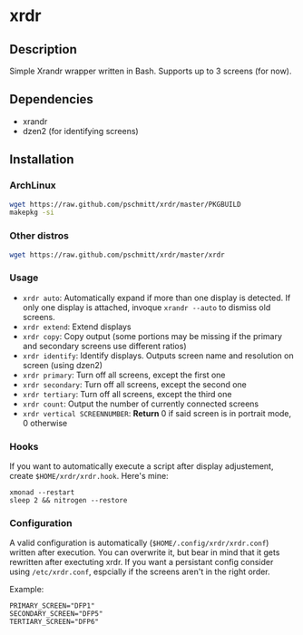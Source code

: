 # xrdr

## Description

Simple Xrandr wrapper written in Bash. Supports up to 3 screens (for now).

## Dependencies
* xrandr
* dzen2 (for identifying screens)

## Installation

### ArchLinux

```bash
wget https://raw.github.com/pschmitt/xrdr/master/PKGBUILD
makepkg -si
```

### Other distros

```bash
wget https://raw.github.com/pschmitt/xrdr/master/xrdr
```

### Usage

* `xrdr auto`: Automatically expand if more than one display is detected. If only one display is attached, invoque `xrandr --auto` to dismiss old screens.
* `xrdr extend`: Extend displays
* `xrdr copy`: Copy output (some portions may be missing if the primary and secondary screens use different ratios)
* `xrdr identify`: Identify displays. Outputs screen name and resolution on screen (using dzen2)
* `xrdr primary`: Turn off all screens, except the first one
* `xrdr secondary`: Turn off all screens, except the second one
* `xrdr tertiary`: Turn off all screens, except the third one
* `xrdr count`: Output the number of currently connected screens
* `xrdr vertical SCREENNUMBER`: **Return** 0 if said screen is in portrait mode, 0 otherwise

### Hooks

If you want to automatically execute a script after display adjustement, create `$HOME/xrdr/xrdr.hook`. Here's mine:

```
xmonad --restart 
sleep 2 && nitrogen --restore 
```

### Configuration

A valid configuration is automatically (`$HOME/.config/xrdr/xrdr.conf`) written after execution. You can overwrite it, but bear in mind that it gets rewritten after exectuting xrdr. If you want a persistant config consider using `/etc/xrdr.conf`, espcially if the screens aren't in the right order.

Example:

```
PRIMARY_SCREEN="DFP1"
SECONDARY_SCREEN="DFP5"
TERTIARY_SCREEN="DFP6"
```
